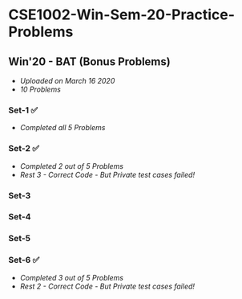 # CSE1002-Win-Sem-20-Practice-Problems

## Win'20 - BAT (Bonus Problems)
* *Uploaded on March 16 2020*
* *10 Problems*

### Set-1 ✅
* *Completed all 5 Problems*
### Set-2 ✅
* *Completed 2 out of 5 Problems*
* *Rest 3 - Correct Code - But Private test cases failed!*
### Set-3
### Set-4
### Set-5
### Set-6 ✅
* *Completed 3 out of 5 Problems*
* *Rest 2 - Correct Code - But Private test cases failed!*
